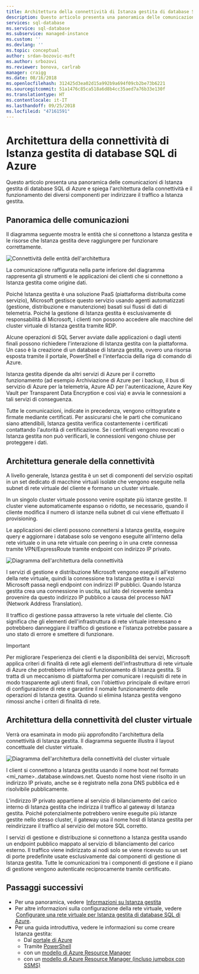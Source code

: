 ```yaml
---
title: Architettura della connettività di Istanza gestita di database SQL di Azure | Microsoft Docs
description: Questo articolo presenta una panoramica delle comunicazioni di Istanza gestita di database SQL di Azure e spiega l'architettura della connettività e il funzionamento dei diversi componenti per indirizzare il traffico a Istanza gestita.
services: sql-database
ms.service: sql-database
ms.subservice: managed-instance
ms.custom: ''
ms.devlang: ''
ms.topic: conceptual
author: srdan-bozovic-msft
ms.author: srbozovi
ms.reviewer: bonova, carlrab
manager: craigg
ms.date: 08/16/2018
ms.openlocfilehash: 312425d3ea02d15a992b9a694f09cb2be73b6221
ms.sourcegitcommit: 51a1476c85ca518a6d8b4cc35aed7a76b33e130f
ms.translationtype: HT
ms.contentlocale: it-IT
ms.lasthandoff: 09/25/2018
ms.locfileid: "47161591"
---
```

# <a name="azure-sql-database-managed-instance-connectivity-architecture"></a>Architettura della connettività di Istanza gestita di database SQL di Azure 

Questo articolo presenta una panoramica delle comunicazioni di Istanza gestita di database SQL di Azure e spiega l'architettura della connettività e il funzionamento dei diversi componenti per indirizzare il traffico a Istanza gestita.  

## <a name="communication-overview"></a>Panoramica delle comunicazioni 

Il diagramma seguente mostra le entità che si connettono a Istanza gestita e le risorse che Istanza gestita deve raggiungere per funzionare correttamente. 

![Connettività delle entità dell'architettura](./media/managed-instance-connectivity-architecture/connectivityarch001.png)

La comunicazione raffigurata nella parte inferiore del diagramma rappresenta gli strumenti e le applicazioni dei clienti che si connettono a Istanza gestita come origine dati.  

Poiché Istanza gestita è una soluzione PaaS (piattaforma distribuita come servizio), Microsoft gestisce questo servizio usando agenti automatizzati (gestione, distribuzione e manutenzione) basati sui flussi di dati di telemetria. Poiché la gestione di Istanza gestita è esclusivamente di responsabilità di Microsoft, i clienti non possono accedere alle macchine del cluster virtuale di Istanza gestita tramite RDP. 

Alcune operazioni di SQL Server avviate dalle applicazioni o dagli utenti finali possono richiedere l'interazione di Istanza gestita con la piattaforma. Un caso è la creazione di un database di Istanza gestita, ovvero una risorsa esposta tramite il portale, PowerShell e l'interfaccia della riga di comando di Azure. 

Istanza gestita dipende da altri servizi di Azure per il corretto funzionamento (ad esempio Archiviazione di Azure per i backup, il bus di servizio di Azure per la telemetria, Azure AD per l'autenticazione, Azure Key Vault per Transparent Data Encryption e così via) e avvia le connessioni a tali servizi di conseguenza. 

Tutte le comunicazioni, indicate in precedenza, vengono crittografate e firmate mediante certificati. Per assicurarsi che le parti che comunicano siano attendibili, Istanza gestita verifica costantemente i certificati contattando l'autorità di certificazione. Se i certificati vengono revocati o Istanza gestita non può verificarli, le connessioni vengono chiuse per proteggere i dati. 

## <a name="high-level-connectivity-architecture"></a>Architettura generale della connettività 

A livello generale, Istanza gestita è un set di componenti del servizio ospitati in un set dedicato di macchine virtuali isolate che vengono eseguite nella subnet di rete virtuale del cliente e formano un cluster virtuale. 

In un singolo cluster virtuale possono venire ospitate più istanze gestite. Il cluster viene automaticamente espanso o ridotto, se necessario, quando il cliente modifica il numero di istanze nella subnet di cui viene effettuato il provisioning. 

Le applicazioni dei clienti possono connettersi a Istanza gestita, eseguire query e aggiornare i database solo se vengono eseguite all'interno della rete virtuale o in una rete virtuale con peering o in una crete connessa tramite VPN/ExpressRoute tramite endpoint con indirizzo IP privato.  

![Diagramma dell'architettura della connettività](./media/managed-instance-connectivity-architecture/connectivityarch002.png)

I servizi di gestione e distribuzione Microsoft vengono eseguiti all'esterno della rete virtuale, quindi la connessione tra Istanza gestita e i servizi Microsoft passa negli endpoint con indirizzi IP pubblici. Quando Istanza gestita crea una connessione in uscita, sul lato del ricevente sembra provenire da questo indirizzo IP pubblico a causa del processo NAT (Network Address Translation). 

Il traffico di gestione passa attraverso la rete virtuale del cliente. Ciò significa che gli elementi dell'infrastruttura di rete virtuale interessano e potrebbero danneggiare il traffico di gestione e l'istanza potrebbe passare a uno stato di errore e smettere di funzionare. 

> [!IMPORTANT]
> Per migliorare l'esperienza dei clienti e la disponibilità dei servizi, Microsoft applica criteri di finalità di rete agli elementi dell'infrastruttura di rete virtuale di Azure che potrebbero influire sul funzionamento di Istanza gestita. Si tratta di un meccanismo di piattaforma per comunicare i requisiti di rete in modo trasparente agli utenti finali, con l'obiettivo principale di evitare errori di configurazione di rete e garantire il nomale funzionamento delle operazioni di Istanza gestita. Quando si elimina Istanza gestita vengono rimossi anche i criteri di finalità di rete. 

## <a name="virtual-cluster-connectivity-architecture"></a>Architettura della connettività del cluster virtuale 

Verrà ora esaminata in modo più approfondito l'architettura della connettività di Istanza gestita. Il diagramma seguente illustra il layout concettuale del cluster virtuale. 

![Diagramma dell'architettura della connettività del cluster virtuale](./media/managed-instance-connectivity-architecture/connectivityarch003.png)

I client si connettono a Istanza gestita usando il nome host nel formato <mi_name>.<clusterid>.database.windows.net. Questo nome host viene risolto in un indirizzo IP privato, anche se è registrato nella zona DNS pubblica ed è risolvibile pubblicamente. 

L'indirizzo IP privato appartiene al servizio di bilanciamento del carico interno di Istanza gestita che indirizza il traffico al gateway di Istanza gestita. Poiché potenzialmente potrebbero venire eseguite più istanze gestite nello stesso cluster, il gateway usa il nome host di Istanza gestita per reindirizzare il traffico al servizio del motore SQL corretto. 

I servizi di gestione e distribuzione si connettono a Istanza gestita usando un endpoint pubblico mappato al servizio di bilanciamento del carico esterno. Il traffico viene indirizzato ai nodi solo se viene ricevuto su un set di porte predefinite usate esclusivamente dai componenti di gestione di Istanza gestita. Tutte le comunicazioni tra i componenti di gestione e il piano di gestione vengono autenticate reciprocamente tramite certificato. 

## <a name="next-steps"></a>Passaggi successivi 

- Per una panoramica, vedere  [Informazioni su Istanza gestita](sql-database-managed-instance.md) 
- Per altre informazioni sulla configurazione della rete virtuale, vedere  [Configurare una rete virtuale per Istanza gestita di database SQL di Azure](sql-database-managed-instance-vnet-configuration.md). 
- Per una guida introduttiva, vedere le informazioni su come creare Istanza gestita: 
  - Dal [portale di Azure](sql-database-managed-instance-get-started.md) 
  - Tramite [PowerShell](https://blogs.msdn.microsoft.com/sqlserverstorageengine/2018/06/27/quick-start-script-create-azure-sql-managed-instance-using-powershell/) 
  - con un [modello di Azure Resource Manager](https://azure.microsoft.com/resources/templates/101-sqlmi-new-vnet/) 
  - con un [modello di Azure Resource Manager (incluso jumpbox con SSMS)](https://portal.azure.com/) 

